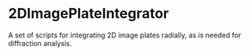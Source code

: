 # 2DImagePlateIntegrator
A set of scripts for integrating 2D image plates radially, as is needed for diffraction analysis.
